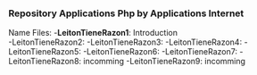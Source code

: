 ### Repository Applications Php by Applications Internet

Name Files:
-<b>LeitonTieneRazon1</b>: Introduction <br>
-LeitonTieneRazon2:
-LeitonTieneRazon3:
-LeitonTieneRazon4:
-LeitonTieneRazon5:
-LeitonTieneRazon6:
-LeitonTieneRazon7:
-LeitonTieneRazon8: incomming
-LeitonTieneRazon9: incomming
